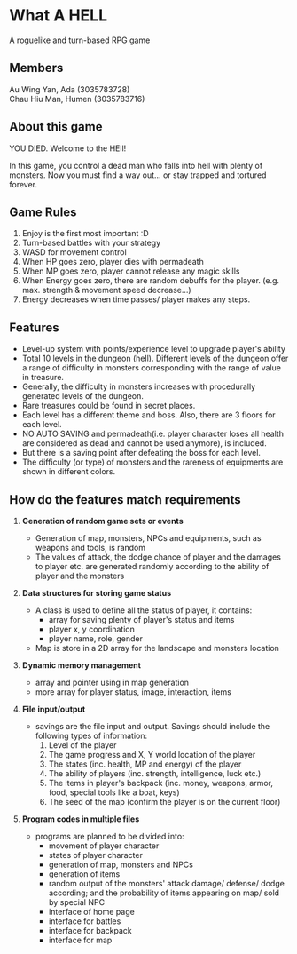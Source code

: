 #  What A HELL
A roguelike and turn-based RPG game

## Members
Au Wing Yan, Ada (3035783728)<br>
Chau Hiu Man, Humen (3035783716)

## About this game
YOU DIED. Welcome to the HEll!

In this game, you control a dead man who falls into hell with plenty of monsters. Now you must find a way out… or stay trapped and tortured forever.

## Game Rules
1. Enjoy is the first most important :D<br>
2. Turn-based battles with your strategy<br>
2. WASD for movement control<br>
3. When HP goes zero, player dies with permadeath<br>
4. When MP goes zero, player cannot release any magic skills<br>
5. When Energy goes zero, there are random debuffs for the player. (e.g. max. strength & movement speed decrease...)<br>
6. Energy decreases when time passes/ player makes any steps.<br>

## Features
- Level-up system with points/experience level to upgrade player's ability <br>
- Total 10 levels in the dungeon (hell). Different levels of the dungeon offer a range of difficulty in monsters corresponding with the range of value in treasure.<br>
- Generally, the difficulty in monsters increases with procedurally generated levels of the dungeon.<br>
- Rare treasures could be found in secret places.<br>
- Each level has a different theme and boss. Also, there are 3 floors for each level.<br>
- NO AUTO SAVING and permadeath(i.e. player character loses all health are considered as dead and cannot be used anymore), is included. <br>
- But there is a saving point after defeating the boss for each level.<br>
- The difficulty (or type) of monsters and the rareness of equipments are shown in different colors.<br>

## How do the features match requirements
1. **Generation of random game sets or events**
    - Generation of map, monsters, NPCs and equipments, such as weapons and tools, is random <br>
    - The values of attack, the dodge chance of player and the damages to player etc. are generated randomly according to the ability of player and the monsters<br>

2. **Data structures for storing game status**
    - A class is used to define all the status of player, it contains:
        - array for saving plenty of player's status and items
        - player x, y coordination
        - player name, role, gender
    - Map is store in a 2D array for the landscape and monsters location

3. **Dynamic memory management**
    - array and pointer using in map generation
    - more array for player status, image, interaction, items

4. **File input/output**
    - savings are the file input and output. Savings should include the following types of information:<br>
        1. Level of the player<br>
        2. The game progress and X, Y world location of the player<br>
        3. The states (inc. health, MP and energy) of the player<br>
        4. The ability of players (inc. strength, intelligence, luck etc.)<br>
        5. The items in player's backpack (inc. money, weapons, armor, food, special tools like a boat, keys)<br>
        6. The seed of the map (confirm the player is on the current floor)<br>
5. **Program codes in multiple files**
    - programs are planned to be divided into:
        - movement of player character
        - states of player character
        - generation of map, monsters and NPCs
        - generation of items
        - random output of the monsters' attack damage/ defense/ dodge according; and the probability of items appearing on map/ sold by special NPC
        - interface of home page
        - interface for battles
        - interface for backpack
        - interface for map
